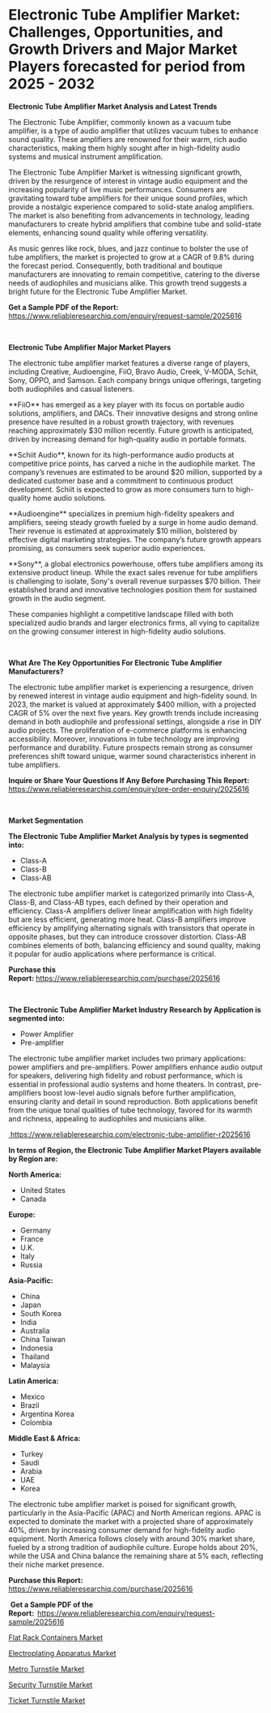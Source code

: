 <p><h1>Electronic Tube Amplifier Market: Challenges, Opportunities, and Growth Drivers and Major Market Players forecasted for period from 2025 - 2032</h1></p><p><strong>Electronic Tube Amplifier Market Analysis and Latest Trends</strong></p>
<p><p>The Electronic Tube Amplifier, commonly known as a vacuum tube amplifier, is a type of audio amplifier that utilizes vacuum tubes to enhance sound quality. These amplifiers are renowned for their warm, rich audio characteristics, making them highly sought after in high-fidelity audio systems and musical instrument amplification. </p><p>The Electronic Tube Amplifier Market is witnessing significant growth, driven by the resurgence of interest in vintage audio equipment and the increasing popularity of live music performances. Consumers are gravitating toward tube amplifiers for their unique sound profiles, which provide a nostalgic experience compared to solid-state analog amplifiers. The market is also benefiting from advancements in technology, leading manufacturers to create hybrid amplifiers that combine tube and solid-state elements, enhancing sound quality while offering versatility.</p><p>As music genres like rock, blues, and jazz continue to bolster the use of tube amplifiers, the market is projected to grow at a CAGR of 9.8% during the forecast period. Consequently, both traditional and boutique manufacturers are innovating to remain competitive, catering to the diverse needs of audiophiles and musicians alike. This growth trend suggests a bright future for the Electronic Tube Amplifier Market.</p></p>
<p><strong>Get a Sample PDF of the Report:&nbsp;</strong> <a href="https://www.reliableresearchiq.com/enquiry/request-sample/2025616?utm_campaign=103&utm_medium=2&utm_source=Github&utm_content=ia&utm_term=08042025&utm_id=electronic-tube-amplifier">https://www.reliableresearchiq.com/enquiry/request-sample/2025616</a></p>
<p>&nbsp;</p>
<p><strong>Electronic Tube Amplifier Major Market Players</strong></p>
<p><p>The electronic tube amplifier market features a diverse range of players, including Creative, Audioengine, FiiO, Bravo Audio, Creek, V-MODA, Schiit, Sony, OPPO, and Samson. Each company brings unique offerings, targeting both audiophiles and casual listeners.</p><p>**FiiO** has emerged as a key player with its focus on portable audio solutions, amplifiers, and DACs. Their innovative designs and strong online presence have resulted in a robust growth trajectory, with revenues reaching approximately $30 million recently. Future growth is anticipated, driven by increasing demand for high-quality audio in portable formats.</p><p>**Schiit Audio**, known for its high-performance audio products at competitive price points, has carved a niche in the audiophile market. The company’s revenues are estimated to be around $20 million, supported by a dedicated customer base and a commitment to continuous product development. Schiit is expected to grow as more consumers turn to high-quality home audio solutions.</p><p>**Audioengine** specializes in premium high-fidelity speakers and amplifiers, seeing steady growth fueled by a surge in home audio demand. Their revenue is estimated at approximately $10 million, bolstered by effective digital marketing strategies. The company’s future growth appears promising, as consumers seek superior audio experiences.</p><p>**Sony**, a global electronics powerhouse, offers tube amplifiers among its extensive product lineup. While the exact sales revenue for tube amplifiers is challenging to isolate, Sony's overall revenue surpasses $70 billion. Their established brand and innovative technologies position them for sustained growth in the audio segment.</p><p>These companies highlight a competitive landscape filled with both specialized audio brands and larger electronics firms, all vying to capitalize on the growing consumer interest in high-fidelity audio solutions.</p></p>
<p>&nbsp;</p>
<p><strong>What Are The Key Opportunities For Electronic Tube Amplifier Manufacturers?</strong></p>
<p><p>The electronic tube amplifier market is experiencing a resurgence, driven by renewed interest in vintage audio equipment and high-fidelity sound. In 2023, the market is valued at approximately $400 million, with a projected CAGR of 5% over the next five years. Key growth trends include increasing demand in both audiophile and professional settings, alongside a rise in DIY audio projects. The proliferation of e-commerce platforms is enhancing accessibility. Moreover, innovations in tube technology are improving performance and durability. Future prospects remain strong as consumer preferences shift toward unique, warmer sound characteristics inherent in tube amplifiers.</p></p>
<p><strong>Inquire or Share Your Questions If Any Before Purchasing This Report:</strong> <a href="https://www.reliableresearchiq.com/enquiry/pre-order-enquiry/2025616?utm_campaign=103&utm_medium=2&utm_source=Github&utm_content=ia&utm_term=08042025&utm_id=electronic-tube-amplifier">https://www.reliableresearchiq.com/enquiry/pre-order-enquiry/2025616</a></p>
<p>&nbsp;</p>
<p><strong>Market Segmentation</strong></p>
<p><strong>The Electronic Tube Amplifier Market Analysis by types is segmented into:</strong></p>
<p><ul><li>Class-A</li><li>Class-B</li><li>Class-AB</li></ul></p>
<p><p>The electronic tube amplifier market is categorized primarily into Class-A, Class-B, and Class-AB types, each defined by their operation and efficiency. Class-A amplifiers deliver linear amplification with high fidelity but are less efficient, generating more heat. Class-B amplifiers improve efficiency by amplifying alternating signals with transistors that operate in opposite phases, but they can introduce crossover distortion. Class-AB combines elements of both, balancing efficiency and sound quality, making it popular for audio applications where performance is critical.</p></p>
<p><strong>Purchase this Report:&nbsp;</strong><a href="https://www.reliableresearchiq.com/purchase/2025616?utm_campaign=103&utm_medium=2&utm_source=Github&utm_content=ia&utm_term=08042025&utm_id=electronic-tube-amplifier">https://www.reliableresearchiq.com/purchase/2025616</a></p>
<p>&nbsp;</p>
<p><strong>The Electronic Tube Amplifier Market Industry Research by Application is segmented into:</strong></p>
<p><ul><li>Power Amplifier</li><li>Pre-amplifier</li></ul></p>
<p><p>The electronic tube amplifier market includes two primary applications: power amplifiers and pre-amplifiers. Power amplifiers enhance audio output for speakers, delivering high fidelity and robust performance, which is essential in professional audio systems and home theaters. In contrast, pre-amplifiers boost low-level audio signals before further amplification, ensuring clarity and detail in sound reproduction. Both applications benefit from the unique tonal qualities of tube technology, favored for its warmth and richness, appealing to audiophiles and musicians alike.</p></p>
<p><a href="https://www.reliableresearchiq.com/electronic-tube-amplifier-r2025616?utm_campaign=103&utm_medium=2&utm_source=Github&utm_content=ia&utm_term=08042025&utm_id=electronic-tube-amplifier">&nbsp;https://www.reliableresearchiq.com/electronic-tube-amplifier-r2025616</a></p>
<p><strong>In terms of Region, the Electronic Tube Amplifier Market Players available by Region are:</strong></p>
<p>
    <p> <strong> North America: </strong>
        <ul>
            <li>United States</li>
            <li>Canada</li>
        </ul>
        </p> 
    <p> <strong> Europe: </strong>
        <ul>
            <li>Germany</li>
            <li>France</li>
            <li>U.K.</li>
            <li>Italy</li>
            <li>Russia</li>
        </ul>
        </p> 
    <p> <strong> Asia-Pacific: </strong>
        <ul>
            <li>China</li>
            <li>Japan</li>
            <li>South Korea</li>
            <li>India</li>
            <li>Australia</li>
            <li>China Taiwan</li>
            <li>Indonesia</li>
            <li>Thailand</li>
            <li>Malaysia</li>
        </ul>
        </p> 
    <p> <strong> Latin America: </strong>
        <ul>
            <li>Mexico</li>
            <li>Brazil</li>
            <li>Argentina Korea</li>
            <li>Colombia</li>
        </ul>
        </p> 
    <p> <strong> Middle East & Africa: </strong>
        <ul>
            <li>Turkey</li>
            <li>Saudi</li>
            <li>Arabia</li>
            <li>UAE</li>
            <li>Korea</li>
        </ul>
    </p>
    </p>
<p><p>The electronic tube amplifier market is poised for significant growth, particularly in the Asia-Pacific (APAC) and North American regions. APAC is expected to dominate the market with a projected share of approximately 40%, driven by increasing consumer demand for high-fidelity audio equipment. North America follows closely with around 30% market share, fueled by a strong tradition of audiophile culture. Europe holds about 20%, while the USA and China balance the remaining share at 5% each, reflecting their niche market presence.</p></p>
<p><strong>Purchase this Report: </strong><a href="https://www.reliableresearchiq.com/purchase/2025616?utm_campaign=103&utm_medium=2&utm_source=Github&utm_content=ia&utm_term=08042025&utm_id=electronic-tube-amplifier">https://www.reliableresearchiq.com/purchase/2025616</a></p>
<p>&nbsp;<strong>Get a Sample PDF of the Report:&nbsp;&nbsp;</strong><a href="https://www.reliableresearchiq.com/enquiry/request-sample/2025616?utm_campaign=103&utm_medium=2&utm_source=Github&utm_content=ia&utm_term=08042025&utm_id=electronic-tube-amplifier">https://www.reliableresearchiq.com/enquiry/request-sample/2025616</a></p>
<p><strong></strong></p>
<p><p><a href="https://github.com/yakobotege/Market-Research-Report-List-1/blob/main/flat-rack-containers-market.md?utm_campaign=103&utm_medium=2&utm_source=Github&utm_content=ia&utm_term=08042025&utm_id=electronic-tube-amplifier">Flat Rack Containers Market</a></p><p><a href="https://github.com/pupekironim/Market-Research-Report-List-1/blob/main/electroplating-apparatus-market.md?utm_campaign=103&utm_medium=2&utm_source=Github&utm_content=ia&utm_term=08042025&utm_id=electronic-tube-amplifier">Electroplating Apparatus Market</a></p><p><a href="https://github.com/heeildannas/Market-Research-Report-List-1/blob/main/metro-turnstile-market.md?utm_campaign=103&utm_medium=2&utm_source=Github&utm_content=ia&utm_term=08042025&utm_id=electronic-tube-amplifier">Metro Turnstile Market</a></p><p><a href="https://github.com/astadtetcha28/Market-Research-Report-List-1/blob/main/security-turnstile-market.md?utm_campaign=103&utm_medium=2&utm_source=Github&utm_content=ia&utm_term=08042025&utm_id=electronic-tube-amplifier">Security Turnstile Market</a></p><p><a href="https://github.com/ertssmelov0/Market-Research-Report-List-1/blob/main/ticket-turnstile-market.md?utm_campaign=103&utm_medium=2&utm_source=Github&utm_content=ia&utm_term=08042025&utm_id=electronic-tube-amplifier">Ticket Turnstile Market</a></p></p>